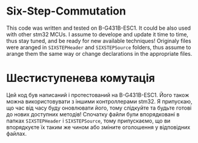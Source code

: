 # Six-Step-Commutation
This code was written and tested on B-G431B-ESC1. It could be also used with other stm32 MCUs.
I assume to develope and update it time to time, thus stay tuned, and be ready for new available techniques!
Originaly files were aranged in `SIXSTEPHeader` and `SIXSTEPSource` folders, thus assume to arange them the same way or change declarations in the appropriate files. 

# Шестиступенева комутація
Цей код був написаний і протестований на B-G431B-ESC1. Його також можна використовувати з іншими контроллерами stm32.
Я припускаю, що час від часу буду оновлювати його, тому слідкуйте та будьте готові до нових доступних методів!
Спочатку файли були впорядковані в папках `SIXSTEPHeader` і `SIXSTEPSource`, тому припускаємо, що ви впорядкуєте їх таким же чином або зміните оголошення у відповідних файлах.
